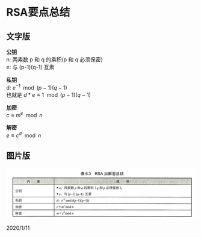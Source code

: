 # RSA要点总结

## 文字版
**公钥**  
n: 两素数 p 和 q 的乘积(p 和 q 必须保密)  
e: 与 (p-1)(q-1) 互素  

**私钥**  
d: $e^{-1}  \mod (p-1)(q-1)$  
也就是 $d*e \equiv 1 \mod (p-1)(q-1)$  

**加密**  
$c \equiv m^e \mod n$  

**解密**  
$e \equiv c^d \mod n$  


## 图片版
![RSA要点总结](images/rsa_point.png)  


2020/1/11  
